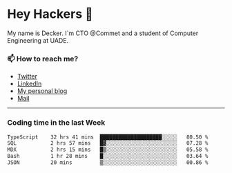 # Hey Hackers 👋

My name is Decker. I`m CTO @Commet and a student of Computer Engineering at UADE.

### 📫 How to reach me?
- [Twitter](https://x.com/0xDecker) 
- [LinkedIn](https://www.linkedin.com/in/decker-urbano/) 
- [My personal blog](http://decker.sh) 
- [Mail](mailto:me@decker.sh)

---

### Coding time in the last Week

<!--START_SECTION:waka-->

```txt
TypeScript    32 hrs 41 mins  ████████████████████░░░░░   80.50 %
SQL           2 hrs 57 mins   █▓░░░░░░░░░░░░░░░░░░░░░░░   07.28 %
MDX           2 hrs 15 mins   █▒░░░░░░░░░░░░░░░░░░░░░░░   05.58 %
Bash          1 hr 28 mins    █░░░░░░░░░░░░░░░░░░░░░░░░   03.64 %
JSON          20 mins         ▒░░░░░░░░░░░░░░░░░░░░░░░░   00.86 %
```

<!--END_SECTION:waka-->
